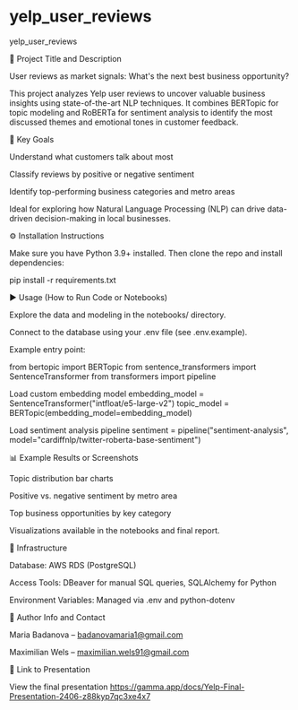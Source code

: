 # yelp_user_reviews

yelp_user_reviews

📝 Project Title and Description

User reviews as market signals: What's the next best business opportunity?

This project analyzes Yelp user reviews to uncover valuable business insights using state-of-the-art NLP techniques.
It combines BERTopic for topic modeling and RoBERTa for sentiment analysis to identify the most discussed themes and emotional tones in customer feedback.

🎯 Key Goals

Understand what customers talk about most

Classify reviews by positive or negative sentiment

Identify top-performing business categories and metro areas

Ideal for exploring how Natural Language Processing (NLP) can drive data-driven decision-making in local businesses.

⚙️ Installation Instructions

Make sure you have Python 3.9+ installed. Then clone the repo and install dependencies:

pip install -r requirements.txt

▶️ Usage (How to Run Code or Notebooks)

Explore the data and modeling in the notebooks/ directory.

Connect to the database using your .env file (see .env.example).

Example entry point:

from bertopic import BERTopic
from sentence_transformers import SentenceTransformer
from transformers import pipeline

Load custom embedding model
embedding_model = SentenceTransformer("intfloat/e5-large-v2")
topic_model = BERTopic(embedding_model=embedding_model)

Load sentiment analysis pipeline
sentiment = pipeline("sentiment-analysis", model="cardiffnlp/twitter-roberta-base-sentiment")

📊 Example Results or Screenshots

Topic distribution bar charts

Positive vs. negative sentiment by metro area

Top business opportunities by key category

Visualizations available in the notebooks and final report.

🧰 Infrastructure

Database: AWS RDS (PostgreSQL)

Access Tools: DBeaver for manual SQL queries, SQLAlchemy for Python

Environment Variables: Managed via .env and python-dotenv

👥 Author Info and Contact

Maria Badanova – badanovamaria1@gmail.com

Maximilian Wels – maximilian.wels91@gmail.com

🔗 Link to Presentation

View the final presentation
https://gamma.app/docs/Yelp-Final-Presentation-2406-z88kyp7qc3xe4x7
